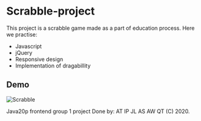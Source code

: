 # Scrabble-project

This project is a scrabble game made as a part of education process. Here we practise:
- Javascript
- jQuery
- Responsive design
- Implementation of dragabillity


## Demo

![Scrabble](https://user-images.githubusercontent.com/72065138/111881382-80051c00-89b0-11eb-87d1-7a58de16daee.gif)










Java20p  frontend group 1 project
Done by:
AT
IP
JL
AS
AW
QT
(C) 2020.
